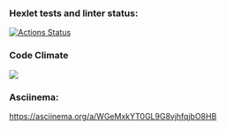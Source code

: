 ### Hexlet tests and linter status:
[![Actions Status](https://github.com/AlexStrrr/python-project-lvl1/workflows/hexlet-check/badge.svg)](https://github.com/AlexStrrr/python-project-lvl1/actions)

### Code Climate
<a href="https://codeclimate.com/github/AlexStrrr/python-project-lvl1/maintainability"><img src="https://api.codeclimate.com/v1/badges/d0288bbf7f2f306b3e23/maintainability" /></a>

### Asciinema:
https://asciinema.org/a/WGeMxkYT0GL9G8vjhfqjbO8HB
